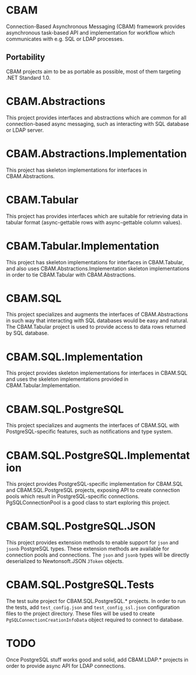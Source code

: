# CBAM
Connection-Based Asynchronous Messaging (CBAM) framework provides asynchronous task-based API and implementation for workflow which communicates with e.g. SQL or LDAP processes.

## Portability
CBAM projects aim to be as portable as possible, most of them targeting .NET Standard 1.0.

# CBAM.Abstractions
This project provides interfaces and abstractions which are common for all connection-based async messaging, such as interacting with SQL database or LDAP server.

# CBAM.Abstractions.Implementation
This project has skeleton implementations for interfaces in CBAM.Abstractions.

# CBAM.Tabular
This project has provides interfaces which are suitable for retrieving data in tabular format (async-gettable rows with async-gettable column values).

# CBAM.Tabular.Implementation
This project has skeleton implementations for interfaces in CBAM.Tabular, and also uses CBAM.Abstractions.Implementation skeleton implementations in order to tie CBAM.Tabular with CBAM.Abstractions.

# CBAM.SQL
This project specializes and augments the interfaces of CBAM.Abstractions in such way that interacting with SQL databases would be easy and natural.
The CBAM.Tabular project is used to provide access to data rows returned by SQL database.

# CBAM.SQL.Implementation
This project provides skeleton implementations for interfaces in CBAM.SQL and uses the skeleton implementations provided in CBAM.Tabular.Implementation.

# CBAM.SQL.PostgreSQL
This project specializes and augments the interfaces of CBAM.SQL with PostgreSQL-specific features, such as notifications and type system.

# CBAM.SQL.PostgreSQL.Implementation
This project provides PostgreSQL-specific implementation for CBAM.SQL and CBAM.SQL.PostgreSQL projects, exposing API to create connection pools which result in PostgreSQL-specific connections.
PgSQLConnectionPool is a good class to start exploring this project.

# CBAM.SQL.PostgreSQL.JSON
This project provides extension methods to enable support for ```json``` and ```jsonb``` PostgreSQL types.
These extension methods are available for connection pools and connections.
The ```json``` and ```jsonb``` types will be directly deserialized to Newtonsoft.JSON ```JToken``` objects.

# CBAM.SQL.PostgreSQL.Tests
The test suite project for CBAM.SQL.PostgreSQL.* projects.
In order to run the tests, add ```test_config.json``` and ```test_config_ssl.json``` configuration files to the project directory.
These files will be used to create ```PgSQLConnectionCreationInfoData``` object required to connect to database.

# TODO
Once PostgreSQL stuff works good and solid, add CBAM.LDAP.* projects in order to provide async API for LDAP connections.